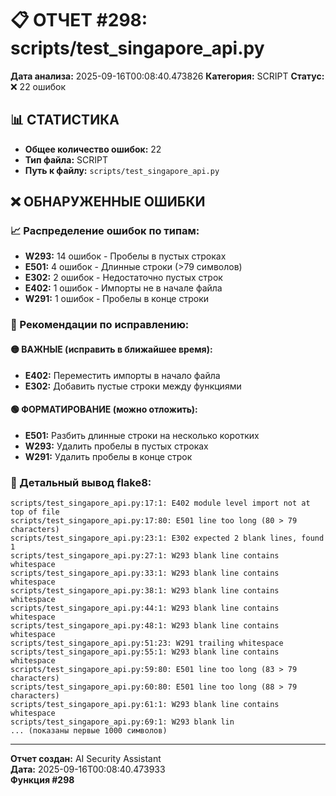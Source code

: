 # 📋 ОТЧЕТ #298: scripts/test_singapore_api.py

**Дата анализа:** 2025-09-16T00:08:40.473826
**Категория:** SCRIPT
**Статус:** ❌ 22 ошибок

## 📊 СТАТИСТИКА

- **Общее количество ошибок:** 22
- **Тип файла:** SCRIPT
- **Путь к файлу:** `scripts/test_singapore_api.py`

## ❌ ОБНАРУЖЕННЫЕ ОШИБКИ

### 📈 Распределение ошибок по типам:

- **W293:** 14 ошибок - Пробелы в пустых строках
- **E501:** 4 ошибок - Длинные строки (>79 символов)
- **E302:** 2 ошибок - Недостаточно пустых строк
- **E402:** 1 ошибок - Импорты не в начале файла
- **W291:** 1 ошибок - Пробелы в конце строки

### 🎯 Рекомендации по исправлению:

#### 🟡 ВАЖНЫЕ (исправить в ближайшее время):
- **E402:** Переместить импорты в начало файла
- **E302:** Добавить пустые строки между функциями

#### 🟢 ФОРМАТИРОВАНИЕ (можно отложить):
- **E501:** Разбить длинные строки на несколько коротких
- **W293:** Удалить пробелы в пустых строках
- **W291:** Удалить пробелы в конце строк

### 📝 Детальный вывод flake8:

```
scripts/test_singapore_api.py:17:1: E402 module level import not at top of file
scripts/test_singapore_api.py:17:80: E501 line too long (80 > 79 characters)
scripts/test_singapore_api.py:23:1: E302 expected 2 blank lines, found 1
scripts/test_singapore_api.py:27:1: W293 blank line contains whitespace
scripts/test_singapore_api.py:33:1: W293 blank line contains whitespace
scripts/test_singapore_api.py:38:1: W293 blank line contains whitespace
scripts/test_singapore_api.py:44:1: W293 blank line contains whitespace
scripts/test_singapore_api.py:48:1: W293 blank line contains whitespace
scripts/test_singapore_api.py:51:23: W291 trailing whitespace
scripts/test_singapore_api.py:55:1: W293 blank line contains whitespace
scripts/test_singapore_api.py:59:80: E501 line too long (83 > 79 characters)
scripts/test_singapore_api.py:60:80: E501 line too long (88 > 79 characters)
scripts/test_singapore_api.py:61:1: W293 blank line contains whitespace
scripts/test_singapore_api.py:69:1: W293 blank lin
... (показаны первые 1000 символов)
```

---
**Отчет создан:** AI Security Assistant  
**Дата:** 2025-09-16T00:08:40.473933  
**Функция #298**
